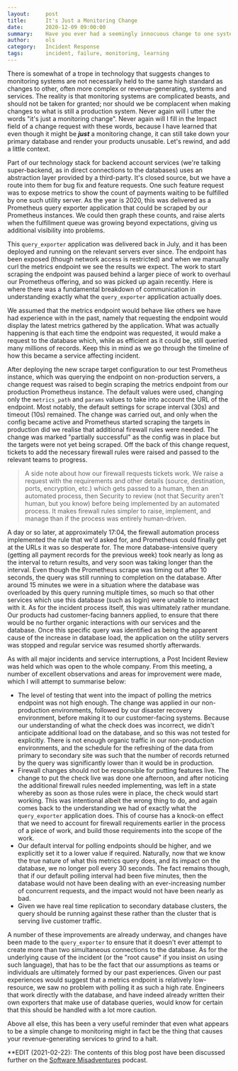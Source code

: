 ```yaml
---
layout:     post
title:      It's Just a Monitoring Change
date:       2020-12-09 09:00:00
summary:    Have you ever had a seemingly innocuous change to one system affect another in a catastrophic way? If yes, you might notice a few familiar themes in this write-up. If no, then read it now, before it's too late.
author:     ols
category:   Incident Response
tags:       incident, failure, monitoring, learning
---
```


There is somewhat of a trope in technology that suggests changes to monitoring systems are not necessarily held to the same high standard as changes to other, often more complex or revenue-generating, systems and services. The reality is that monitoring systems are complicated beasts, and should not be taken for granted; nor should we be complacent when making changes to what is still a production system. Never again will I utter the words "it's just a monitoring change". Never again will I fill in the Impact field of a change request with these words, because I have learned that even though it might be **_just_** a monitoring change, it can still take down your primary database and render your products unusable. Let's rewind, and add a little context.

Part of our technology stack for backend account services (we're talking super-backend, as in direct connections to the databases) uses an abstraction layer provided by a third-party. It's closed source, but we have a route into them for bug fix and feature requests. One such feature request was to expose metrics to show the count of payments waiting to be fulfilled by one such utility server. As the year is 2020, this was delivered as a Prometheus query exporter application that could be scraped by our Prometheus instances. We could then graph these counts, and raise alerts when the fulfillment queue was growing beyond expectations, giving us additional visibility into problems.

This `query_exporter` application was delivered back in July, and it has been deployed and running on the relevant servers ever since. The endpoint has been exposed (though network access is restricted) and when we manually curl the metrics endpoint we see the results we expect. The work to start scraping the endpoint was paused behind a larger piece of work to overhaul our Prometheus offering, and so was picked up again recently. Here is where there was a fundamental breakdown of communication in understanding exactly what the `query_exporter` application actually does.

We assumed that the metrics endpoint would behave like others we have had experience with in the past, namely that requesting the endpoint would display the latest metrics gathered by the application. What was actually happening is that each time the endpoint was requested, it would make a request to the database which, while as efficient as it could be, still queried many millions of records.  Keep this in mind as we go through the timeline of how this became a service affecting incident.

After deploying the new scrape target configuration to our test Prometheus instance, which was querying the endpoint on non-production servers, a change request was raised to begin scraping the metrics endpoint from our production Prometheus instance. The default values were used, changing only the `metrics_path` and `params` values to take into account the URL of the endpoint. Most notably, the default settings for scrape interval (30s) and timeout (10s) remained. The change was carried out, and only when the config became active and Prometheus started scraping the targets in production did we realise that additional firewall rules were needed. The change was marked "partially successful" as the config was in place but the targets were not yet being scraped. Off the back of this change request, tickets to add the necessary firewall rules were raised and passed to the relevant teams to progress.

> A side note about how our firewall requests tickets work. We raise a request with the requirements and other details (source, destination, ports, encryption, etc.) which gets passed to a human, then an automated process, then Security to review (not that Security aren't human, but you know) before being implemented by an automated process. It makes firewall rules simpler to raise, implement, and manage than if the process was entirely human-driven.

A day or so later, at approximately 17:04, the firewall automation process implemented the rule that we'd asked for, and Prometheus could finally get at the URLs it was so desperate for. The more database-intensive query (getting all payment records for the previous week) took nearly as long as the interval to return results, and very soon was taking longer than the interval. Even though the Prometheus scrape was timing out after 10 seconds, the query was still running to completion on the database. After around 15 minutes we were in a situation where the database was overloaded by this query running multiple times, so much so that other services which use this database (such as login) were unable to interact with it. As for the incident process itself, this was ultimately rather mundane. Our products had customer-facing banners applied, to ensure that there would be no further organic interactions with our services and the database. Once this specific query was identified as being the apparent cause of the increase in database load, the application on the utility servers was stopped and regular service was resumed shortly afterwards.

As with all major incidents and service interruptions, a Post Incident Review was held which was open to the whole company. From this meeting, a number of excellent observations and areas for improvement were made, which I will attempt to summarise below:

* The level of testing that went into the impact of polling the metrics endpoint was not high enough. The change was applied in our non-production environments, followed by our disaster recovery environment, before making it to our customer-facing systems. Because our understanding of what the check does was incorrect, we didn't anticipate additional load on the database, and so this was not tested for explicitly. There is not enough organic traffic in our non-production environments, and the schedule for the refreshing of the data from primary to secondary site was such that the number of records returned by the query was significantly lower than it would be in production.
* Firewall changes should not be responsible for putting features live. The change to put the check live was done one afternoon, and after noticing the additional firewall rules needed implementing, was left in a state whereby as soon as those rules were in place, the check would start working. This was intentional albeit the wrong thing to do, and again comes back to the understanding we had of exactly what the `query_exporter` application does. This of course has a knock-on effect that we need to account for firewall requirements earlier in the process of a piece of work, and build those requirements into the scope of the work.
* Our default interval for polling endpoints should be higher, and we explicitly set it to a lower value if required. Naturally, now that we know the true nature of what this metrics query does, and its impact on the database, we no longer poll every 30 seconds. The fact remains though, that if our default polling interval had been five minutes, then the database would not have been dealing with an ever-increasing number of concurrent requests, and the impact would not have been nearly as bad.
* Given we have real time replication to secondary database clusters, the query should be running against these rather than the cluster that is serving live customer traffic.

A number of these improvements are already underway, and changes have been made to the `query_exporter`  to ensure that it doesn't ever attempt to create more than two simultaneous connections to the database. As for the underlying cause of the incident (or the "root cause" if you insist on using such language), that has to be the fact that our assumptions as teams or individuals are ultimately formed by our past experiences. Given our past experiences would suggest that a metrics endpoint is relatively low-resource, we saw no problem with polling it as such a high rate. Engineers that work directly with the database, and have indeed already written their own exporters that make use of database queries, would know for certain that this should be handled with a lot more caution.

Above all else, this has been a very useful reminder that even what appears to be a simple change to monitoring might in fact be the thing that causes your revenue-generating services to grind to a halt.

**EDIT (2021-02-22): The contents of this blog post have been discussed further on the [Software Misadventures](https://softwaremisadventures.com/podcast/2021/02/ols/) podcast.
